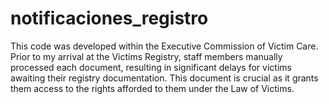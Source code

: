 # notificaciones_registro
This code was developed within the Executive Commission of Victim Care.  Prior to my arrival at the Victims Registry, staff members manually processed each document, resulting in significant delays for victims awaiting their registry documentation. This document is crucial as it grants them access to the rights afforded to them under the Law of Victims.
